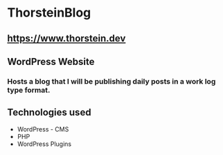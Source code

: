 # ThorsteinBlog

## https://www.thorstein.dev

## WordPress Website

### Hosts a blog that I will be publishing daily posts in a work log type format.

## Technologies used
  * WordPress - CMS
  * PHP
  * WordPress Plugins
